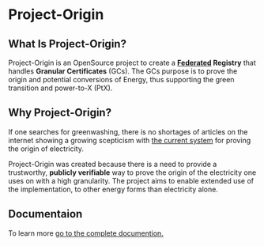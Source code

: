 # Project-Origin

## What Is Project-Origin?

Project-Origin is an OpenSource project to create a **[Federated](https://arxiv.org/pdf/1202.4503.pdf) Registry**
that handles **Granular Certificates** (GCs). The GCs purpose is to prove the origin and potential conversions
of Energy, thus supporting the green transition and power-to-X (PtX).

## Why Project-Origin?

If one searches for greenwashing, there is no shortages of articles on the
internet showing a growing scepticism with [the current system](https://en.energinet.dk/Energy-data/Guarantees-of-origin-el-gas-hydrogen/) for proving the origin of electricity.

Project-Origin was created because there is a need to provide a trustworthy,
**publicly verifiable** way to prove the origin of the electricity one uses on
with a high granularity. 
The project aims to enable extended use of the implementation, to other energy forms than electricity alone. 


## Documentaion

To learn more [go to the complete documention.](https://project-origin.github.io/registry/)
